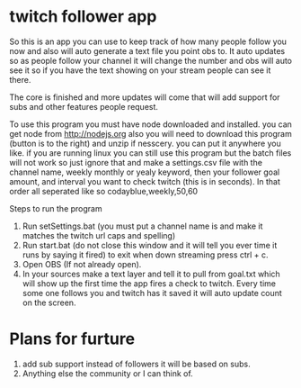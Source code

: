 # twitch follower app

So this is an app you can use to keep track of how many people follow you now and also will auto generate a text file you
point obs to. It auto updates so as people follow your channel it will change the number and obs will auto see it so if
you have the text showing on your stream people can see it there.

The core is finished and more updates will come that will add support for subs and other features people request.

To use this program you must have node downloaded and installed. you can get node from http://nodejs.org also you will
need to download this program (button is to the right) and unzip if nesscery. you can put it anywhere you like. if you
are running linux you can still use this program but the batch files will not work so just ignore that and make a
settings.csv file with the channel name, weekly monthly or yealy keyword, then your follower goal amount, and interval
you want to check twitch (this is in seconds). In that order all seperated like so codayblue,weekly,50,60

Steps to run the program

1. Run setSettings.bat (you must put a channel name is and make it matches the twitch url caps and spelling)
2. Run start.bat (do not close this window and it will tell you ever time it runs by saying it fired) to exit
   when down streaming press ctrl + c.
3. Open OBS (If not already open).
4. In your sources make a text layer and tell it to pull from goal.txt which will show up the first time the
   app fires a check to twitch. Every time some one follows you and twitch has it saved it will auto update 
   count on the screen.

# Plans for furture

1. add sub support instead of followers it will be based on subs.
2. Anything else the community or I can think of.

